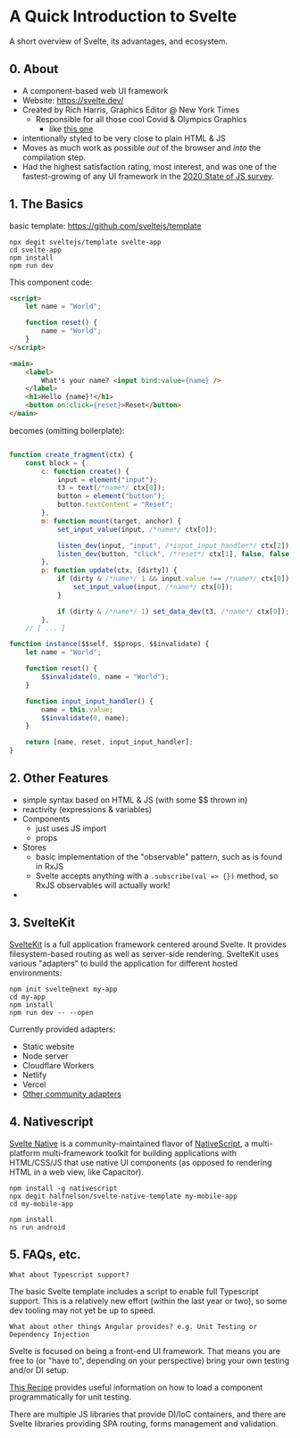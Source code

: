# A Quick Introduction to Svelte

A short overview of Svelte, its advantages, and ecosystem.

## 0. About

* A component-based web UI framework
* Website: https://svelte.dev/
* Created by Rich Harris, Graphics Editor @ New York Times
	* Responsible for all those cool Covid & Olympics Graphics
		* like [this one](./assets/graphic.mp4)
* intentionally styled to be very close to plain HTML & JS
* Moves as much work as possible _out_ of the browser and _into_ the compilation step.
* Had the highest satisfaction rating, most interest, and was one of the fastest-growing of any UI framework in the [2020 State of JS survey](https://2020.stateofjs.com/en-US/technologies/front-end-frameworks/).

## 1. The Basics

basic template: https://github.com/sveltejs/template

```shell
npx degit sveltejs/template svelte-app
cd svelte-app
npm install
npm run dev
```

This component code:

```html
<script>
	let name = "World";

	function reset() {
		name = "World";
	}
</script>

<main>
	<label>
		What's your name? <input bind:value={name} />
	</label>
	<h1>Hello {name}!</h1>
	<button on:click={reset}>Reset</button>
</main>
```

becomes (omitting boilerplate):

```js

function create_fragment(ctx) {
	const block = {
		c: function create() {
			input = element("input");
			t3 = text(/*name*/ ctx[0]);
			button = element("button");
			button.textContent = "Reset";
		},
		m: function mount(target, anchor) {
			set_input_value(input, /*name*/ ctx[0]);

			listen_dev(input, "input", /*input_input_handler*/ ctx[2]);
			listen_dev(button, "click", /*reset*/ ctx[1], false, false, false);
		},
		p: function update(ctx, [dirty]) {
			if (dirty & /*name*/ 1 && input.value !== /*name*/ ctx[0]) {
				set_input_value(input, /*name*/ ctx[0]);
			}

			if (dirty & /*name*/ 1) set_data_dev(t3, /*name*/ ctx[0]);
		},
	// [ ... ]

function instance($$self, $$props, $$invalidate) {
	let name = "World";

	function reset() {
		$$invalidate(0, name = "World");
	}

	function input_input_handler() {
		name = this.value;
		$$invalidate(0, name);
	}

	return [name, reset, input_input_handler];
}

```

## 2. Other Features

* simple syntax based on HTML & JS (with some $$ thrown in)
* reactivity (expressions & variables)
* Components
	* just uses JS import
	* props
* Stores
	* basic implementation of the "observable" pattern, such as is found in RxJS
	* Svelte accepts anything with a `.subscribe(val => {})` method, so RxJS observables will actually work!
*

## 3. SvelteKit

[SvelteKit](https://kit.svelte.dev/) is a full application framework centered around Svelte. It provides filesystem-based routing as well as server-side rendering. SvelteKit uses various "adapters" to build the application for different hosted environments:

```shell
npm init svelte@next my-app
cd my-app
npm install
npm run dev -- --open
```

Currently provided adapters:

* Static website
* Node server
* Cloudflare Workers
* Netlify
* Vercel
* [Other community adapters](https://sveltesociety.dev/components/#adapters)


## 4. Nativescript

[Svelte Native](https://svelte-native.technology/) is a community-maintained flavor of [NativeScript](https://nativescript.org/), a multi-platform multi-framework toolkit for building applications with HTML/CSS/JS that use native UI components (as opposed to rendering HTML in a web view, like Capacitor).

```shell
npm install -g nativescript
npx degit halfnelson/svelte-native-template my-mobile-app
cd my-mobile-app

npm install
ns run android
```


## 5. FAQs, etc.

	What about Typescript support?

The basic Svelte template includes a script to enable full Typescript support. This is a relatively new effort (within the last year or two), so some dev tooling may not yet be up to speed.

	What about other things Angular provides? e.g. Unit Testing or Dependency Injection

Svelte is focused on being a front-end UI framework. That means you are free to (or "have to", depending on your perspective) bring your own testing and/or DI setup.

[This Recipe](https://svelte-recipes.netlify.app/testing/) provides useful information on how to load a component programmatically for unit testing.

There are multiple JS libraries that provide DI/IoC containers, and there are Svelte libraries providing SPA routing, forms management and validation.
